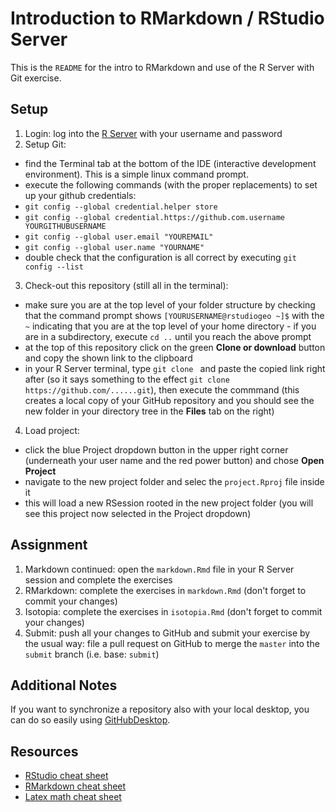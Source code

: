 # Introduction to RMarkdown / RStudio Server

This is the `README` for the intro to RMarkdown and use of the R Server with Git exercise.

## Setup

1. Login: log into the [R Server](http://moab.colorado.edu:8787) with your username and password
2. Setup Git:
  - find the Terminal tab at the bottom of the IDE (interactive development environment). This is a simple linux command prompt.
  - execute the following commands (with the proper replacements) to set up your github credentials:
  - `git config --global credential.helper store`
  - `git config --global credential.https://github.com.username YOURGITHUBUSERNAME`
  - `git config --global user.email "YOUREMAIL"`
  - `git config --global user.name "YOURNAME"`
  - double check that the configuration is all correct by executing `git config --list`
3. Check-out this repository (still all in the terminal):
  - make sure you are at the top level of your folder structure by checking that the command prompt shows `[YOURUSERNAME@rstudiogeo ~]$` with the `~` indicating that you are at the top level of your home directory - if you are in a subdirectory, execute `cd ..` until you reach the above prompt
  - at the top of this repository click on the green **Clone or download** button and copy the shown link to the clipboard
  - in your R Server terminal, type `git clone ` and paste the copied link right after (so it says something to the effect `git clone https://github.com/......git`), then execute the commmand (this creates a local copy of your GitHub repository and you should see the new folder in your directory tree in the **Files** tab on the right)
4. Load project:
 - click the blue Project dropdown button in the upper right corner (underneath your user name and the red power button) and chose **Open Project**
 - navigate to the new project folder and selec the `project.Rproj` file inside it
 - this will load a new RSession rooted in the new project folder (you will see this project now selected in the Project dropdown)

## Assignment

1. Markdown continued: open the `markdown.Rmd` file in your R Server session and complete the exercises
2. RMarkdown: complete the exercises in `markdown.Rmd` (don't forget to commit your changes)
3. Isotopia: complete the exercises in `isotopia.Rmd` (don't forget to commit your changes)
4. Submit: push all your changes to GitHub and submit your exercise by the usual way: file a pull request on GitHub to merge the `master` into the `submit` branch (i.e. base: `submit`)

## Additional Notes

If you want to synchronize a repository also with your local desktop, you can do so easily using [GitHubDesktop](github.md).


## Resources

 - [RStudio cheat sheet](https://github.com/rstudio/cheatsheets/raw/master/rstudio-ide.pdf)
 - [RMarkdown cheat sheet](https://github.com/rstudio/cheatsheets/raw/master/rmarkdown-2.0.pdf)
 - [Latex math cheat sheet](https://users.dickinson.edu/~richesod/latex/latexcheatsheet.pdf)
